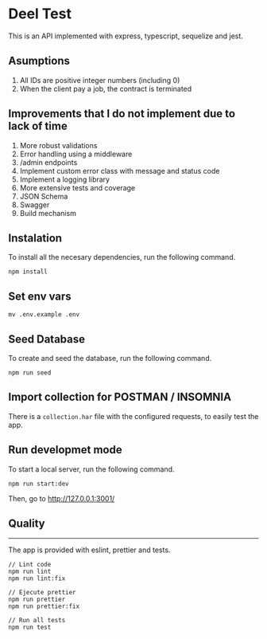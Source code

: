 # Deel Test
This is an API implemented with express, typescript, sequelize and jest.

## Asumptions
1. All IDs are positive integer numbers (including 0)
2. When the client pay a job, the contract is terminated

## Improvements that I do not implement due to lack of time
1. More robust validations
2. Error handling using a middleware
3. /admin endpoints
4. Implement custom error class with message and status code
5. Implement a logging library
6. More extensive tests and coverage
7. JSON Schema
8. Swagger
9. Build mechanism

## Instalation
To install all the necesary dependencies, run the following command.
```
npm install
```

## Set env vars
```
mv .env.example .env
```

## Seed Database
To create and seed the database, run the following command.
```
npm run seed
```

## Import collection for POSTMAN / INSOMNIA
There is a `collection.har` file with the configured requests, to easily test the app.

## Run developmet mode
To start a local server, run the following command.
```
npm run start:dev
```
Then, go to http://127.0.0.1:3001/

## Quality
---
The app is provided with eslint, prettier and tests.

```
// Lint code
npm run lint
npm run lint:fix

// Ejecute prettier
npm run prettier
npm run prettier:fix

// Run all tests
npm run test
```
